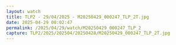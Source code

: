 ```yaml
---
layout: watch
title: TLP2 - 29/04/2025 - M20250429_000247_TLP_2T.jpg
date: 2025-04-29 00:02:47
permalink: /2025/04/29/watch/M20250429_000247_TLP_2
capture: TLP2/2025/202504/20250428/M20250429_000247_TLP_2T.jpg
---
```

